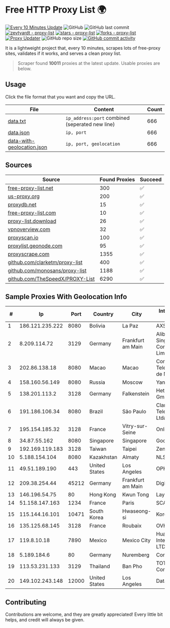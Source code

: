 
# Free HTTP Proxy List 🌍

[![Every 10 Minutes Update](https://github.com/mertguvencli/http-proxy-list/actions/workflows/main.yml/badge.svg?branch=main)](https://github.com/mertguvencli/http-proxy-list/actions/workflows/main.yml)
![GitHub](https://img.shields.io/github/license/mertguvencli/http-proxy-list)
![GitHub last commit](https://img.shields.io/github/last-commit/mertguvencli/http-proxy-list)
[![zevtyardt - proxy-list](https://img.shields.io/static/v1?label=zevtyardt&message=proxy-list&color=blue&logo=github)](https://github.com/zevtyardt/proxy-list "Go to GitHub repo")
[![stars - proxy-list](https://img.shields.io/github/stars/zevtyardt/proxy-list?style=social)](https://github.com/zevtyardt/proxy-list)
[![forks - proxy-list](https://img.shields.io/github/forks/zevtyardt/proxy-list?style=social)](https://github.com/zevtyardt/proxy-list)
[![Proxy Updater](https://github.com/zevtyardt/proxy-list/workflows/Proxy%20Updater/badge.svg)](https://github.com/zevtyardt/proxy-list/actions?query=workflow:"Proxy+Updater")
![GitHub repo size](https://img.shields.io/github/repo-size/zevtyardt/proxy-list)
[![GitHub commit activity](https://img.shields.io/github/commit-activity/m/zevtyardt/proxy-list?logo=commits)](https://github.com/zevtyardt/proxy-list/commits/main)

It is a lightweight project that, every 10 minutes, scrapes lots of free-proxy sites, validates if it works, and serves a clean proxy list.

> Scraper found **10011** proxies at the latest update. Usable proxies are below.

## Usage

Click the file format that you want and copy the URL.

|File|Content|Count|
|----|-------|-----|
|[data.txt](https://raw.githubusercontent.com/mertguvencli/http-proxy-list/main/proxy-list/data.txt)|`ip_address:port` combined (seperated new line)|666|
|[data.json](https://raw.githubusercontent.com/mertguvencli/http-proxy-list/main/proxy-list/data.json)|`ip, port`|666|
|[data-with-geolocation.json](https://raw.githubusercontent.com/mertguvencli/http-proxy-list/main/proxy-list/data-with-geolocation.json)|`ip, port, geolocation`|666|

## Sources

|Source|Found Proxies|Succeed|
|------|-------------|-------|
|[free-proxy-list.net](https://free-proxy-list.net)|300|✅|
|[us-proxy.org](https://www.us-proxy.org)|200|✅|
|[proxydb.net](http://proxydb.net)|15|✅|
|[free-proxy-list.com](https://free-proxy-list.com/?page=&port=&type%5B%5D=http&type%5B%5D=https&up_time=0&search=Search)|10|✅|
|[proxy-list.download](https://www.proxy-list.download/HTTP)|26|✅|
|[vpnoverview.com](https://vpnoverview.com/privacy/anonymous-browsing/free-proxy-servers)|32|✅|
|[proxyscan.io](https://www.proxyscan.io)|100|✅|
|[proxylist.geonode.com](https://proxylist.geonode.com/api/proxy-list?limit=300&page=1&sort_by=lastChecked&sort_type=desc&protocols=http,https)|95|✅|
|[proxyscrape.com](https://api.proxyscrape.com/v2/?request=displayproxies&protocol=http&timeout=10000&country=all&ssl=all&anonymity=all)|1355|✅|
|[github.com/clarketm/proxy-list](https://raw.githubusercontent.com/clarketm/proxy-list/master/proxy-list-raw.txt)|400|✅|
|[github.com/monosans/proxy-list](https://raw.githubusercontent.com/monosans/proxy-list/main/proxies/http.txt)|1188|✅|
|[github.com/TheSpeedX/PROXY-List](https://raw.githubusercontent.com/TheSpeedX/PROXY-List/master/http.txt)|6290|✅|


## Sample Proxies With Geolocation Info

|#|Ip|Port|Country|City|Internet Service Provider|
|-|--|----|-------|----|-------------------------|
|1|186.121.235.222|8080|Bolivia|La Paz|AXS Bolivia S. A.|
|2|8.209.114.72|3129|Germany|Frankfurt am Main|Alibaba.com Singapore E-Commerce Private Limited|
|3|202.86.138.18|8080|Macao|Macao|Companhia de Telecomunicacoes de Macau|
|4|158.160.56.149|8080|Russia|Moscow|Yandex.Cloud LLC|
|5|138.201.113.2|3128|Germany|Falkenstein|Hetzner Online GmbH|
|6|191.186.106.34|8080|Brazil|São Paulo|Claro NXT Telecomunicacoes Ltda|
|7|195.154.185.32|3128|France|Vitry-sur-Seine|Online S.A.S.|
|8|34.87.55.162|8080|Singapore|Singapore|Google LLC|
|9|192.169.119.183|3128|Taiwan|Taipei|Zenlayer Inc|
|10|5.188.154.104|8080|Kazakhstan|Almaty|NLS|
|11|49.51.189.190|443|United States|Los Angeles|OPHL|
|12|209.38.254.44|45212|Germany|Frankfurt am Main|DigitalOcean, LLC|
|13|146.196.54.75|80|Hong Kong|Kwun Tong|Layerstack Limited|
|14|51.158.147.163|1234|France|Paris|SCALEWAY|
|15|115.144.16.101|10471|South Korea|Hwaseong-si|Korea Telecom|
|16|135.125.68.145|3128|France|Roubaix|OVH SAS|
|17|119.8.10.18|7890|Mexico|Mexico City|Huawei International Pte. LTD|
|18|5.189.184.6|80|Germany|Nuremberg|Contabo GmbH|
|19|113.53.231.133|3129|Thailand|Ban Pho|TOT Public Company Limited|
|20|149.102.243.148|12000|United States|Los Angeles|Datacamp Limited|



## Contributing

Contributions are welcome, and they are greatly appreciated! Every
little bit helps, and credit will always be given.

